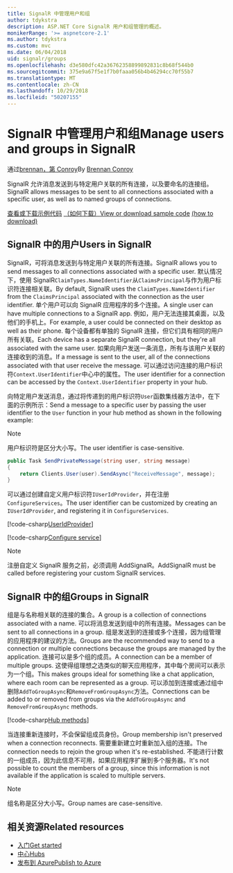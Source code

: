 ```yaml
---
title: SignalR 中管理用户和组
author: tdykstra
description: ASP.NET Core SignalR 用户和组管理的概述。
monikerRange: '>= aspnetcore-2.1'
ms.author: tdykstra
ms.custom: mvc
ms.date: 06/04/2018
uid: signalr/groups
ms.openlocfilehash: d3e580dfc42a36762358899892831c8b68f544b0
ms.sourcegitcommit: 375e9a67f5e1f7b0faaa056b4b46294cc70f55b7
ms.translationtype: MT
ms.contentlocale: zh-CN
ms.lasthandoff: 10/29/2018
ms.locfileid: "50207155"
---
```

# <a name="manage-users-and-groups-in-signalr"></a><span data-ttu-id="911eb-103">SignalR 中管理用户和组</span><span class="sxs-lookup"><span data-stu-id="911eb-103">Manage users and groups in SignalR</span></span>

<span data-ttu-id="911eb-104">通过[brennan，第 Conroy](https://github.com/BrennanConroy)</span><span class="sxs-lookup"><span data-stu-id="911eb-104">By [Brennan Conroy](https://github.com/BrennanConroy)</span></span>

<span data-ttu-id="911eb-105">SignalR 允许消息发送到与特定用户关联的所有连接，以及要命名的连接组。</span><span class="sxs-lookup"><span data-stu-id="911eb-105">SignalR allows messages to be sent to all connections associated with a specific user, as well as to named groups of connections.</span></span>

<span data-ttu-id="911eb-106">[查看或下载示例代码](https://github.com/aspnet/Docs/tree/master/aspnetcore/signalr/groups/sample/) [（如何下载）](xref:index#how-to-download-a-sample)</span><span class="sxs-lookup"><span data-stu-id="911eb-106">[View or download sample code](https://github.com/aspnet/Docs/tree/master/aspnetcore/signalr/groups/sample/) [(how to download)](xref:index#how-to-download-a-sample)</span></span>

## <a name="users-in-signalr"></a><span data-ttu-id="911eb-107">SignalR 中的用户</span><span class="sxs-lookup"><span data-stu-id="911eb-107">Users in SignalR</span></span>

<span data-ttu-id="911eb-108">SignalR，可将消息发送到与特定用户关联的所有连接。</span><span class="sxs-lookup"><span data-stu-id="911eb-108">SignalR allows you to send messages to all connections associated with a specific user.</span></span> <span data-ttu-id="911eb-109">默认情况下，使用 SignalR`ClaimTypes.NameIdentifier`从`ClaimsPrincipal`与作为用户标识符连接相关联。</span><span class="sxs-lookup"><span data-stu-id="911eb-109">By default, SignalR uses the `ClaimTypes.NameIdentifier` from the `ClaimsPrincipal` associated with the connection as the user identifier.</span></span> <span data-ttu-id="911eb-110">单个用户可以向 SignalR 应用程序的多个连接。</span><span class="sxs-lookup"><span data-stu-id="911eb-110">A single user can have multiple connections to a SignalR app.</span></span> <span data-ttu-id="911eb-111">例如，用户无法连接其桌面，以及他们的手机上。</span><span class="sxs-lookup"><span data-stu-id="911eb-111">For example, a user could be connected on their desktop as well as their phone.</span></span> <span data-ttu-id="911eb-112">每个设备都有单独的 SignalR 连接，但它们具有相同的用户所有关联。</span><span class="sxs-lookup"><span data-stu-id="911eb-112">Each device has a separate SignalR connection, but they're all associated with the same user.</span></span> <span data-ttu-id="911eb-113">如果向用户发送一条消息，所有与该用户关联的连接收到的消息。</span><span class="sxs-lookup"><span data-stu-id="911eb-113">If a message is sent to the user, all of the connections associated with that user receive the message.</span></span> <span data-ttu-id="911eb-114">可以通过访问连接的用户标识符`Context.UserIdentifier`中心中的属性。</span><span class="sxs-lookup"><span data-stu-id="911eb-114">The user identifier for a connection can be accessed by the `Context.UserIdentifier` property in your hub.</span></span>

<span data-ttu-id="911eb-115">向特定用户发送消息，通过将传递到的用户标识符`User`函数集线器方法中，在下面的示例所示：</span><span class="sxs-lookup"><span data-stu-id="911eb-115">Send a message to a specific user by passing the user identifier to the `User` function in your hub method as shown in the following example:</span></span>

> [!NOTE]
> <span data-ttu-id="911eb-116">用户标识符是区分大小写。</span><span class="sxs-lookup"><span data-stu-id="911eb-116">The user identifier is case-sensitive.</span></span>

```csharp
public Task SendPrivateMessage(string user, string message)
{
    return Clients.User(user).SendAsync("ReceiveMessage", message);
}
```

<span data-ttu-id="911eb-117">可以通过创建自定义用户标识符`IUserIdProvider`，并在注册`ConfigureServices`。</span><span class="sxs-lookup"><span data-stu-id="911eb-117">The user identifier can be customized by creating an `IUserIdProvider`, and registering it in `ConfigureServices`.</span></span>

[!code-csharp[UserIdProvider](groups/sample/customuseridprovider.cs?range=4-10)]

[!code-csharp[Configure service](groups/sample/startup.cs?range=21-22,39-42)]

> [!NOTE]
> <span data-ttu-id="911eb-118">注册自定义 SignalR 服务之前，必须调用 AddSignalR。</span><span class="sxs-lookup"><span data-stu-id="911eb-118">AddSignalR must be called before registering your custom SignalR services.</span></span>

## <a name="groups-in-signalr"></a><span data-ttu-id="911eb-119">SignalR 中的组</span><span class="sxs-lookup"><span data-stu-id="911eb-119">Groups in SignalR</span></span>

<span data-ttu-id="911eb-120">组是与名称相关联的连接的集合。</span><span class="sxs-lookup"><span data-stu-id="911eb-120">A group is a collection of connections associated with a name.</span></span> <span data-ttu-id="911eb-121">可以将消息发送到组中的所有连接。</span><span class="sxs-lookup"><span data-stu-id="911eb-121">Messages can be sent to all connections in a group.</span></span> <span data-ttu-id="911eb-122">组是发送到的连接或多个连接，因为组管理的应用程序的建议的方法。</span><span class="sxs-lookup"><span data-stu-id="911eb-122">Groups are the recommended way to send to a connection or multiple connections because the groups are managed by the application.</span></span> <span data-ttu-id="911eb-123">连接可以是多个组的成员。</span><span class="sxs-lookup"><span data-stu-id="911eb-123">A connection can be a member of multiple groups.</span></span> <span data-ttu-id="911eb-124">这使得组理想之选类似的聊天应用程序，其中每个房间可以表示为一个组。</span><span class="sxs-lookup"><span data-stu-id="911eb-124">This makes groups ideal for something like a chat application, where each room can be represented as a group.</span></span> <span data-ttu-id="911eb-125">可以添加到连接或通过组中删除`AddToGroupAsync`和`RemoveFromGroupAsync`方法。</span><span class="sxs-lookup"><span data-stu-id="911eb-125">Connections can be added to or removed from groups via the `AddToGroupAsync` and `RemoveFromGroupAsync` methods.</span></span>

[!code-csharp[Hub methods](groups/sample/hubs/chathub.cs?range=15-27)]

<span data-ttu-id="911eb-126">当连接重新连接时，不会保留组成员身份。</span><span class="sxs-lookup"><span data-stu-id="911eb-126">Group membership isn't preserved when a connection reconnects.</span></span> <span data-ttu-id="911eb-127">需要重新建立时重新加入组的连接。</span><span class="sxs-lookup"><span data-stu-id="911eb-127">The connection needs to rejoin the group when it's re-established.</span></span> <span data-ttu-id="911eb-128">不能进行计数的一组成员，因为此信息不可用，如果应用程序扩展到多个服务器。</span><span class="sxs-lookup"><span data-stu-id="911eb-128">It's not possible to count the members of a group, since this information is not available if the application is scaled to multiple servers.</span></span>

> [!NOTE]
> <span data-ttu-id="911eb-129">组名称是区分大小写。</span><span class="sxs-lookup"><span data-stu-id="911eb-129">Group names are case-sensitive.</span></span>

## <a name="related-resources"></a><span data-ttu-id="911eb-130">相关资源</span><span class="sxs-lookup"><span data-stu-id="911eb-130">Related resources</span></span>

* [<span data-ttu-id="911eb-131">入门</span><span class="sxs-lookup"><span data-stu-id="911eb-131">Get started</span></span>](xref:tutorials/signalr)
* [<span data-ttu-id="911eb-132">中心</span><span class="sxs-lookup"><span data-stu-id="911eb-132">Hubs</span></span>](xref:signalr/hubs)
* [<span data-ttu-id="911eb-133">发布到 Azure</span><span class="sxs-lookup"><span data-stu-id="911eb-133">Publish to Azure</span></span>](xref:signalr/publish-to-azure-web-app)
